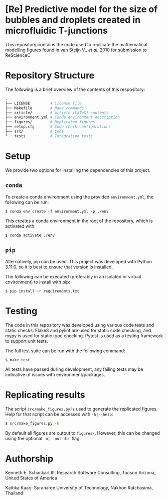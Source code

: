 # [Re] Predictive model for the size of bubbles and droplets created in microfluidic T-junctions

This repository contains the code used to replicate the mathematical modelling figures found in van Steijn V., *et al.* 2010 for submission to ReScienceC

# Repository Structure

The following is a brief overview of the contents of this respository:

```sh
.
├── LICENSE         # License file
├── Makefile        # Make commands
├── article/        # Article (LaTeX) contents
├── environment.yml # Conda environment description
├── figures/        # Replicated figures
├── setup.cfg       # Code check configurations
├── src/            # Code
└── tests           # Integration tests
```

# Setup

We provide two options for installing the dependencies of this project.

## `conda`

To create a conda environment using the provided `environment.yml`, the following can be run:

```
$ conda env create -f environment.yml -p ./env
```

This creates a conda environment in the root of the repository, which is activated with:

```sh
$ conda activate ./env
```

## `pip`

Alternatively, pip can be used. This project was developed with Python 3.11.0, so it is best to ensure that version is installed.

The following can be executed (preferably in an isolated or virtual environment) to install with pip:

```
$ pip install -r requirements.txt
```

# Testing

The code in this repository was developed using various code tests and static checks. Flake8 and pylint are used for static code checking, and mypy is used for static type checking. Pytest is used as a testing framework to support unit tests.

The full test suite can be run with the following command:

```
$ make test
```

All tests have passed during development, any failing tests may be indicative of issues with environment/packages.

# Replicating results

The script `src/make_figures.py` is used to generate the replicated figures. Help for that script can be accessed with `-h|--help`:

```sh
$ src/make_figures.py -h
```

By default all figures are output to `figures/`. However, this can be changed using the optional `-o|--out-dir` flag.

# Authorship

Kenneth E. Schackart III: Research Software Consulting, Tucson Arizona, United States of America

Kattika Kaarj: Suranaree University of Technology, Nakhon Ratchasima, Thailand 